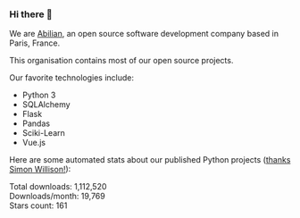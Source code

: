 ### Hi there 👋

We are [Abilian](https://abilian.com/), an open source software development company based in Paris, France.

This organisation contains most of our open source projects.

Our favorite technologies include:

- Python 3
- SQLAlchemy
- Flask
- Pandas
- Sciki-Learn
- Vue.js

Here are some automated stats about our published Python projects
([thanks Simon Willison!][sw-post]):

<!--marker-->
Total downloads: 1,112,520<br>
Downloads/month: 19,769<br>
Stars count: 161
<!--end-->

[sw-post]: https://simonwillison.net/2020/Jul/10/self-updating-profile-readme/
